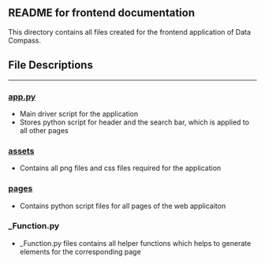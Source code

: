 ## **README for frontend documentation**

This directory contains all files created for the frontend application of Data Compass.

## **File Descriptions**
---

### [**app.py**](app.py)

* Main driver script for the application
* Stores python script for header and the search bar, which is applied to all other pages

### [**assets**](assets)

* Contains all png files and css files required for the application

### [**pages**](pages)

* Contains python script files for all pages of the web applicaiton

### **_Function.py**

* _Function.py files contains all helper functions which helps to generate elements for the corresponding page
